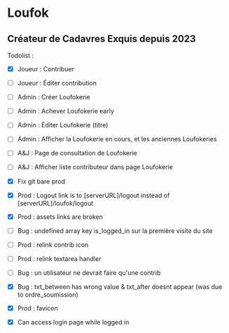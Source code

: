 # Loufok

## Créateur de Cadavres Exquis depuis 2023

Todolist :

-   [x] Joueur : Contribuer
-   [ ] Joueur : Éditer contribution
-   [ ] Admin : Créer Loufokerie
-   [ ] Admin : Achever Loufokerie early
-   [ ] Admin : Éditer Loufokerie (titre)
-   [ ] Admin : Afficher la Loufokerie en cours, et les anciennes Loufokeries
-   [ ] A&J : Page de consultation de Loufokerie
-   [ ] A&J : Afficher liste contributeur dans page Loufokerie
-   [x] Fix git bare prod
-   [x] Prod : Logout link is to [serverURL]/logout instead of [serverURL]/loufok/logout
-   [x] Prod : assets links are broken

-   [ ] Bug : undefined array key is_logged_in sur la première visite du site
-   [ ] Prod : relink contrib icon
-   [ ] Prod : relink textarea handler
-   [ ] Bug : un utilisateur ne devrait faire qu'une contrib
-   [x] Bug : txt_between has wrong value & txt_after doesnt appear (was due to ordre_soumission)
-   [x] Prod : favicon
-   [x] Can access login page while logged in
